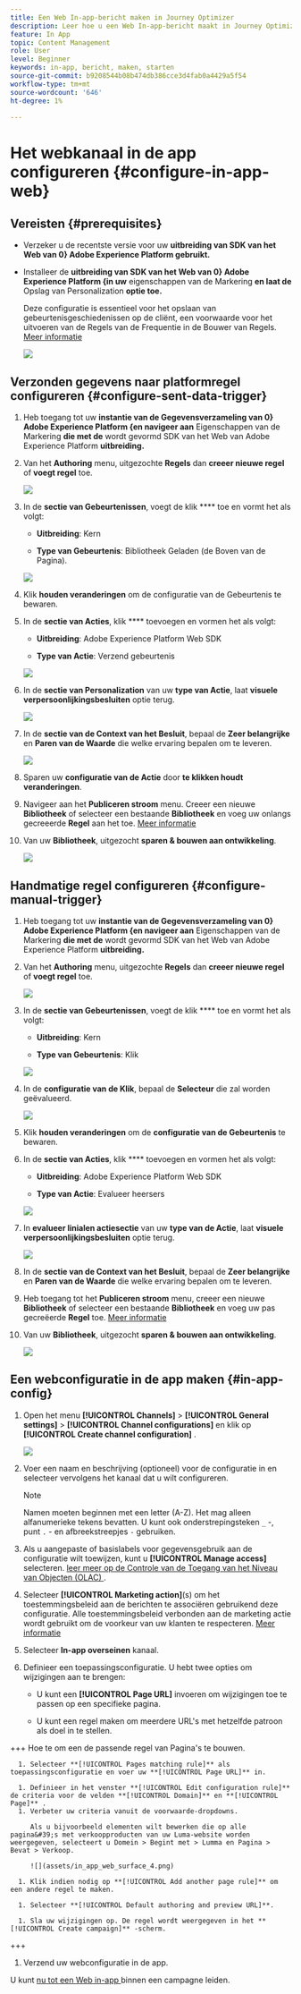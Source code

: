 ```yaml
---
title: Een Web In-app-bericht maken in Journey Optimizer
description: Leer hoe u een Web In-app-bericht maakt in Journey Optimizer
feature: In App
topic: Content Management
role: User
level: Beginner
keywords: in-app, bericht, maken, starten
source-git-commit: b9208544b08b474db386cce3d4fab0a4429a5f54
workflow-type: tm+mt
source-wordcount: '646'
ht-degree: 1%

---
```



# Het webkanaal in de app configureren {#configure-in-app-web}

## Vereisten {#prerequisites}

* Verzeker u de recentste versie voor uw **uitbreiding van SDK van het Web van 0} Adobe Experience Platform gebruikt.**

* Installeer de **uitbreiding van SDK van het Web van 0} Adobe Experience Platform {in uw** eigenschappen van de Markering **en laat de** Opslag van Personalization **optie toe.**

  Deze configuratie is essentieel voor het opslaan van gebeurtenisgeschiedenissen op de cliënt, een voorwaarde voor het uitvoeren van de Regels van de Frequentie in de Bouwer van Regels. [Meer informatie](https://experienceleague.adobe.com/docs/experience-platform/tags/extensions/client/web-sdk/web-sdk-extension-configuration.html?lang=en)

  ![](assets/configure_web_inapp_1.png)

## Verzonden gegevens naar platformregel configureren {#configure-sent-data-trigger}

1. Heb toegang tot uw **instantie van de Gegevensverzameling van 0} Adobe Experience Platform {en navigeer aan** Eigenschappen van de Markering **die met de** wordt gevormd SDK van het Web van Adobe Experience Platform **uitbreiding.**

1. Van het **Authoring** menu, uitgezochte **Regels** dan **creeer nieuwe regel** of **voegt regel** toe.

   ![](assets/configure_web_inapp_2.png)

1. In de **sectie van Gebeurtenissen**, voegt de klik **** toe en vormt het als volgt:

   * **Uitbreiding**: Kern

   * **Type van Gebeurtenis**: Bibliotheek Geladen (de Boven van de Pagina).

   ![](assets/configure_web_inapp_3.png)

1. Klik **houden veranderingen** om de configuratie van de Gebeurtenis te bewaren.

1. In de **sectie van Acties**, klik **** toevoegen en vormen het als volgt:

   * **Uitbreiding**: Adobe Experience Platform Web SDK

   * **Type van Actie**: Verzend gebeurtenis

   ![](assets/configure_web_inapp_4.png)

1. In de **sectie van Personalization** van uw **type van Actie**, laat **visuele verpersoonlijkingsbesluiten** optie terug.

   ![](assets/configure_web_inapp_5.png)

1. In de **sectie van de Context van het Besluit**, bepaal de **Zeer belangrijke** en **Paren van de Waarde** die welke ervaring bepalen om te leveren.

   ![](assets/configure_web_inapp_6.png)

1. Sparen uw **configuratie van de Actie** door **te klikken houdt veranderingen**.

1. Navigeer aan het **Publiceren stroom** menu. Creeer een nieuwe **Bibliotheek** of selecteer een bestaande **Bibliotheek** en voeg uw onlangs gecreeerde **Regel** aan het toe. [Meer informatie](https://experienceleague.adobe.com/docs/experience-platform/tags/publish/libraries.html?lang=en#create-a-library)

1. Van uw **Bibliotheek**, uitgezocht **sparen &amp; bouwen aan ontwikkeling**.

   ![](assets/configure_web_inapp_7.png)

## Handmatige regel configureren {#configure-manual-trigger}

1. Heb toegang tot uw **instantie van de Gegevensverzameling van 0} Adobe Experience Platform {en navigeer aan** Eigenschappen van de Markering **die met de** wordt gevormd SDK van het Web van Adobe Experience Platform **uitbreiding.**

1. Van het **Authoring** menu, uitgezochte **Regels** dan **creeer nieuwe regel** of **voegt regel** toe.

   ![](assets/configure_web_inapp_8.png)

1. In de **sectie van Gebeurtenissen**, voegt de klik **** toe en vormt het als volgt:

   * **Uitbreiding**: Kern

   * **Type van Gebeurtenis**: Klik

   ![](assets/configure_web_inapp_9.png)

1. In de **configuratie van de Klik**, bepaal de **Selecteur** die zal worden geëvalueerd.

   ![](assets/configure_web_inapp_10.png)

1. Klik **houden veranderingen** om de **configuratie van de Gebeurtenis** te bewaren.

1. In de **sectie van Acties**, klik **** toevoegen en vormen het als volgt:

   * **Uitbreiding**: Adobe Experience Platform Web SDK

   * **Type van Actie**: Evalueer heersers

   ![](assets/configure_web_inapp_11.png)

1. In **evalueer linialen actiesectie** van uw **type van de Actie**, laat **visuele verpersoonlijkingsbesluiten** optie terug.

   ![](assets/configure_web_inapp_13.png)

1. In de **sectie van de Context van het Besluit**, bepaal de **Zeer belangrijke** en **Paren van de Waarde** die welke ervaring bepalen om te leveren.

1. Heb toegang tot het **Publiceren stroom** menu, creeer een nieuwe **Bibliotheek** of selecteer een bestaande **Bibliotheek** en voeg uw pas gecreëerde **Regel** toe. [Meer informatie](https://experienceleague.adobe.com/docs/experience-platform/tags/publish/libraries.html?lang=en#create-a-library)

1. Van uw **Bibliotheek**, uitgezocht **sparen &amp; bouwen aan ontwikkeling**.

   ![](assets/configure_web_inapp_14.png)

## Een webconfiguratie in de app maken {#in-app-config}

1. Open het menu **[!UICONTROL Channels]** > **[!UICONTROL General settings]** > **[!UICONTROL Channel configurations]** en klik op **[!UICONTROL Create channel configuration]** .

   ![](assets/in-app-web-config-1.png)

1. Voer een naam en beschrijving (optioneel) voor de configuratie in en selecteer vervolgens het kanaal dat u wilt configureren.

   >[!NOTE]
   >
   > Namen moeten beginnen met een letter (A-Z). Het mag alleen alfanumerieke tekens bevatten. U kunt ook onderstrepingsteken `_` -, punt `.` - en afbreekstreepjes `-` gebruiken.

1. Als u aangepaste of basislabels voor gegevensgebruik aan de configuratie wilt toewijzen, kunt u **[!UICONTROL Manage access]** selecteren. [ leer meer op de Controle van de Toegang van het Niveau van Objecten (OLAC) ](../administration/object-based-access.md).

1. Selecteer **[!UICONTROL Marketing action]**(s) om het toestemmingsbeleid aan de berichten te associëren gebruikend deze configuratie. Alle toestemmingsbeleid verbonden aan de marketing actie wordt gebruikt om de voorkeur van uw klanten te respecteren. [Meer informatie](../action/consent.md#surface-marketing-actions)

1. Selecteer **In-app overseinen** kanaal.

1. Definieer een toepassingsconfiguratie. U hebt twee opties om wijzigingen aan te brengen:

   * U kunt een **[!UICONTROL Page URL]** invoeren om wijzigingen toe te passen op een specifieke pagina.

   * U kunt een regel maken om meerdere URL&#39;s met hetzelfde patroon als doel in te stellen.

+++ Hoe te om een de passende regel van Pagina&#39;s te bouwen.

      1. Selecteer **[!UICONTROL Pages matching rule]** als toepassingsconfiguratie en voer uw **[!UICONTROL Page URL]** in.

      1. Definieer in het venster **[!UICONTROL Edit configuration rule]** de criteria voor de velden **[!UICONTROL Domain]** en **[!UICONTROL Page]** .
      1. Verbeter uw criteria vanuit de voorwaarde-dropdowns.

         Als u bijvoorbeeld elementen wilt bewerken die op alle pagina&#39;s met verkoopproducten van uw Luma-website worden weergegeven, selecteert u Domein > Begint met > Lumma en Pagina > Bevat > Verkoop.

         ![](assets/in_app_web_surface_4.png)

      1. Klik indien nodig op **[!UICONTROL Add another page rule]** om een andere regel te maken.

      1. Selecteer **[!UICONTROL Default authoring and preview URL]**.

      1. Sla uw wijzigingen op. De regel wordt weergegeven in het **[!UICONTROL Create campaign]** -scherm.

+++

1. Verzend uw webconfiguratie in de app.

U kunt [ nu tot een Web in-app ](../in-app/create-in-app-web.md) binnen een campagne leiden.
